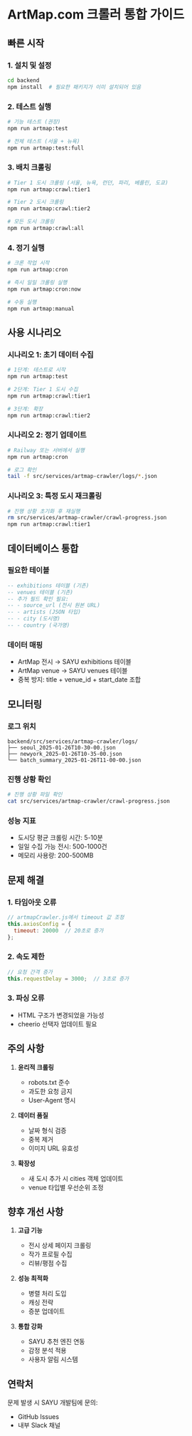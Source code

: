# ArtMap.com 크롤러 통합 가이드

## 빠른 시작

### 1. 설치 및 설정
```bash
cd backend
npm install  # 필요한 패키지가 이미 설치되어 있음
```

### 2. 테스트 실행
```bash
# 기능 테스트 (권장)
npm run artmap:test

# 전체 테스트 (서울 + 뉴욕)
npm run artmap:test:full
```

### 3. 배치 크롤링
```bash
# Tier 1 도시 크롤링 (서울, 뉴욕, 런던, 파리, 베를린, 도쿄)
npm run artmap:crawl:tier1

# Tier 2 도시 크롤링
npm run artmap:crawl:tier2

# 모든 도시 크롤링
npm run artmap:crawl:all
```

### 4. 정기 실행
```bash
# 크론 작업 시작
npm run artmap:cron

# 즉시 일일 크롤링 실행
npm run artmap:cron:now

# 수동 실행
npm run artmap:manual
```

## 사용 시나리오

### 시나리오 1: 초기 데이터 수집
```bash
# 1단계: 테스트로 시작
npm run artmap:test

# 2단계: Tier 1 도시 수집
npm run artmap:crawl:tier1

# 3단계: 확장
npm run artmap:crawl:tier2
```

### 시나리오 2: 정기 업데이트
```bash
# Railway 또는 서버에서 실행
npm run artmap:cron

# 로그 확인
tail -f src/services/artmap-crawler/logs/*.json
```

### 시나리오 3: 특정 도시 재크롤링
```bash
# 진행 상황 초기화 후 재실행
rm src/services/artmap-crawler/crawl-progress.json
npm run artmap:crawl:tier1
```

## 데이터베이스 통합

### 필요한 테이블
```sql
-- exhibitions 테이블 (기존)
-- venues 테이블 (기존)
-- 추가 필드 확인 필요:
-- - source_url (전시 원본 URL)
-- - artists (JSON 타입)
-- - city (도시명)
-- - country (국가명)
```

### 데이터 매핑
- ArtMap 전시 → SAYU exhibitions 테이블
- ArtMap venue → SAYU venues 테이블
- 중복 방지: title + venue_id + start_date 조합

## 모니터링

### 로그 위치
```
backend/src/services/artmap-crawler/logs/
├── seoul_2025-01-26T10-30-00.json
├── newyork_2025-01-26T10-35-00.json
└── batch_summary_2025-01-26T11-00-00.json
```

### 진행 상황 확인
```bash
# 진행 상황 파일 확인
cat src/services/artmap-crawler/crawl-progress.json
```

### 성능 지표
- 도시당 평균 크롤링 시간: 5-10분
- 일일 수집 가능 전시: 500-1000건
- 메모리 사용량: 200-500MB

## 문제 해결

### 1. 타임아웃 오류
```javascript
// artmapCrawler.js에서 timeout 값 조정
this.axiosConfig = {
  timeout: 20000  // 20초로 증가
};
```

### 2. 속도 제한
```javascript
// 요청 간격 증가
this.requestDelay = 3000;  // 3초로 증가
```

### 3. 파싱 오류
- HTML 구조가 변경되었을 가능성
- cheerio 선택자 업데이트 필요

## 주의 사항

1. **윤리적 크롤링**
   - robots.txt 준수
   - 과도한 요청 금지
   - User-Agent 명시

2. **데이터 품질**
   - 날짜 형식 검증
   - 중복 제거
   - 이미지 URL 유효성

3. **확장성**
   - 새 도시 추가 시 cities 객체 업데이트
   - venue 타입별 우선순위 조정

## 향후 개선 사항

1. **고급 기능**
   - 전시 상세 페이지 크롤링
   - 작가 프로필 수집
   - 리뷰/평점 수집

2. **성능 최적화**
   - 병렬 처리 도입
   - 캐싱 전략
   - 증분 업데이트

3. **통합 강화**
   - SAYU 추천 엔진 연동
   - 감정 분석 적용
   - 사용자 알림 시스템

## 연락처
문제 발생 시 SAYU 개발팀에 문의:
- GitHub Issues
- 내부 Slack 채널